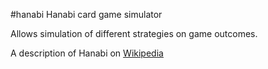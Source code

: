 #hanabi
Hanabi card game simulator

Allows simulation of different strategies on game outcomes.

A description of Hanabi on [Wikipedia](https://en.wikipedia.org/wiki/Hanabi_(card_game))